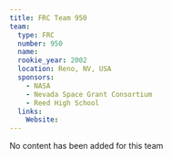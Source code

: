 ```yaml
---
title: FRC Team 950
team:
  type: FRC
  number: 950
  name: 
  rookie_year: 2002
  location: Reno, NV, USA
  sponsors:
    - NASA
    - Nevada Space Grant Consortium
    - Reed High School
  links:
    Website: 
---
```

No content has been added for this team